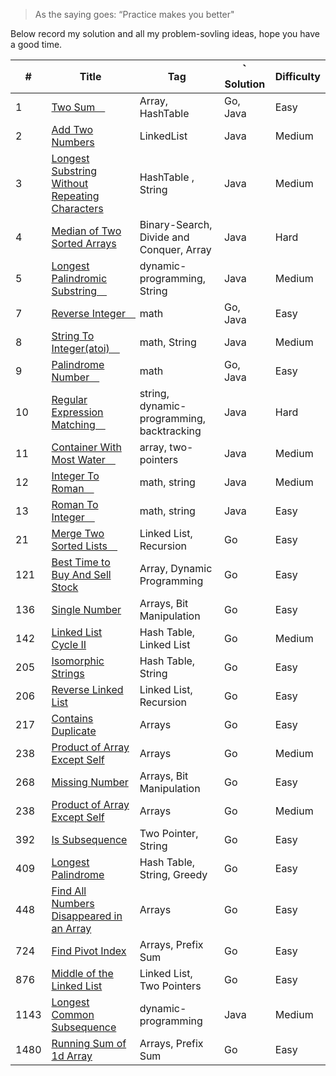 > As the saying goes: “Practice makes you better"

Below record my solution and all my problem-sovling ideas, hope you have a good time.

| #    | Title                                                                                                                                                                                                                        | Tag                                       | ｀ Solution | Difficulty |
| ---- | ---------------------------------------------------------------------------------------------------------------------------------------------------------------------------------------------------------------------------- | ----------------------------------------- | ----------- | ---------- |
| 1    | [Two Sum　](1/two_sum.md)                                                                                                                                                                                                    | Array, HashTable                          | Go, Java    | Easy       |
| 2    | [Add Two Numbers ](https://github.com/ReGYChang/LeetCode/blob/master/%5B2%5DAdd%20Two%20Numbers/AddTwoNumbers.md)                                                                                                            | LinkedList                                | Java        | Medium     |
| 3    | [Longest Substring Without Repeating Characters ](https://github.com/ReGYChang/LeetCode/blob/master/%5B3%5DLongest%C2%A0Substring%C2%A0Without%C2%A0Repeating%C2%A0Characters/LongestSubstringWithoutRepeatingCharacters.md) | HashTable , String                        | Java        | Medium     |
| 4    | [Median of Two Sorted Arrays ](https://github.com/ReGYChang/LeetCode/blob/master/%5B4%5DMedian%20of%20Two%20Sorted%20Array/MedianofTwoSortedArray.md)                                                                        | Binary-Search, Divide and Conquer, Array  | Java        | Hard       |
| 5    | [Longest Palindromic Substring　](https://github.com/ReGYChang/LeetCode/blob/master/%5B5%5DLongest%20Palindromic%20SubString/LongestPalindromicSubString.md)                                                                 | dynamic-programming, String               | Java        | Medium     |
| 7    | [Reverse Integer　](7/reverse_interger.go)                                                                                                                                                                                   | math                                      | Go, Java    | Easy       |
| 8    | [String To Integer(atoi)　](https://github.com/ReGYChang/LeetCode/blob/master/%5B8%5DString%20To%20Integer%20(atoi)/StringToInteger-atoi.md)                                                                                 | math, String                              | Java        | Medium     |
| 9    | [Palindrome Number　](9/palindrome_number.md)                                                                                                                                                                                | math                                      | Go, Java    | Easy       |
| 10   | [Regular Expression Matching　](./[10]Regular%20Expression%20Matching/RegularExpressionMatching.md)                                                                                                                          | string, dynamic-programming, backtracking | Java        | Hard       |
| 11   | [Container With Most Water　](./[11]Container%20With%20Most%20Water/CotainerWithMostWater.md)                                                                                                                                | array, two-pointers                       | Java        | Medium     |
| 12   | [Integer To Roman　](./[12]Integer%20To%20Roman/integerToRoman.md)                                                                                                                                                           | math, string                              | Java        | Medium     |
| 13   | [Roman To Integer　](./[13]Roman%20To%20Integer/RomanToInteger.md)                                                                                                                                                           | math, string                              | Java        | Easy       |
| 21   | [Merge Two Sorted Lists　](./21/merge_two_sorted_lists.go)                                                                                                                                                                   | Linked List, Recursion                    | Go          | Easy       |
| 121  | [Best Time to Buy And Sell Stock](./121/best_time_to_buy_and_sell_stock.go)                                                                                                                                                  | Array, Dynamic Programming                | Go          | Easy       |
| 136  | [Single Number](136/single_number.go)                                                                                                                                                                                        | Arrays, Bit Manipulation                  | Go          | Easy       |
| 142  | [Linked List Cycle II](142/llinked_list_cycle_2.go)                                                                                                                                                                          | Hash Table, Linked List                   | Go          | Medium     |
| 205  | [Isomorphic Strings](205/isomorphic_strings.go)                                                                                                                                                                              | Hash Table, String                        | Go          | Easy       |
| 206  | [Reverse Linked List](206/reverse_linked_list.go)                                                                                                                                                                            | Linked List, Recursion                    | Go          | Easy       |
| 217  | [Contains Duplicate](217/contains_duplicate.go)                                                                                                                                                                              | Arrays                                    | Go          | Easy       |
| 238  | [Product of Array Except Self](238/product_of_array_except_self.go)                                                                                                                                                          | Arrays                                    | Go          | Medium     |
| 268  | [Missing Number](268/missing_number.go)                                                                                                                                                                                      | Arrays, Bit Manipulation                  | Go          | Easy       |
| 238  | [Product of Array Except Self](238/product_of_array_except_self.go)                                                                                                                                                          | Arrays                                    | Go          | Medium     |
| 392  | [Is Subsequence](392/is_subsequence.go)                                                                                                                                                                                      | Two Pointer, String                       | Go          | Easy       |
| 409  | [Longest Palindrome](409/longest_palindrome.go)                                                                                                                                                                              | Hash Table, String, Greedy                | Go          | Easy       |
| 448  | [Find All Numbers Disappeared in an Array](448/find_all_numbers_disappeared.go)                                                                                                                                              | Arrays                                    | Go          | Easy       |
| 724  | [Find Pivot Index](724/find_pivot_index.go)                                                                                                                                                                                  | Arrays, Prefix Sum                        | Go          | Easy       |
| 876  | [Middle of the Linked List](876/middle_of_the_linked_list.go)                                                                                                                                                                | Linked List, Two Pointers                 | Go          | Easy       |
| 1143 | [Longest Common Subsequence](https://github.com/ReGYChang/LeetCode/blob/master/%5B1143%5DLongest%20Common%20Subsequence/LongestCommonSubsequence.md)                                                                         | dynamic-programming                       | Java        | Medium     |
| 1480 | [Running Sum of 1d Array](1480/running_sum_of_1d_array.go)                                                                                                                                                                   | Arrays, Prefix Sum                        | Go          | Easy       |